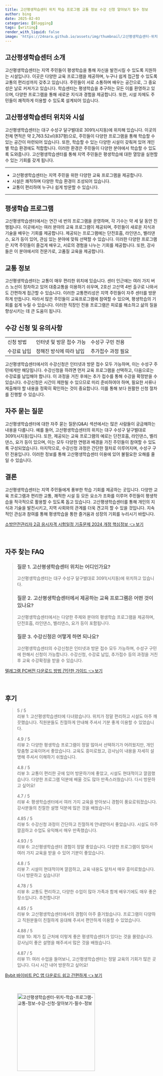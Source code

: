 ```yaml
---
title: 고산평생학습센터 위치 학습 프로그램 교통 정보 수강 신청 알아보기 필수 정보
author: bing
date: 2025-02-03
categories: [Blogging]
tags: [writing]
render_with_liquid: false
image: 'https://24nara.github.io/assets/img/thumbnail/고산평생학습센터-위치-학습-프로그램-교통-정보-수강-신청-알아보기-필수-정보.webp'
---
```



<h2 id='고산평생학습센터_소개'>고산평생학습센터 소개</h2>

<p>고산평생학습센터는 지역 주민들이 평생학습을 통해 자신을 발전시킬 수 있도록 지원하는 시설입니다. 이곳은 다양한 교육 프로그램을 제공하며, 누구나 쉽게 접근할 수 있도록 교통의 편리성까지 갖추고 있습니다. 주민들이 서로 소통하며 배우는 공간으로, 그 중요성은 날로 커져가고 있습니다. 학습센터는 평생학습을 추구하는 모든 이를 환영하고 있으며, 다양한 프로그램을 통해 새로운 지식과 경험을 제공합니다. 또한, 시설 자체도 주민들이 쾌적하게 이용할 수 있도록 설계되어 있습니다.</p>

<h2 id='고산평생학습센터_위치와_시설'>고산평생학습센터 위치와 시설</h2>

<p>고산평생학습센터는 대구 수성구 달구벌대로 3091(시지동)에 위치해 있습니다. 이곳의 전체 면적은 약 2,763.52㎡(837평)으로, 주민들이 다양한 프로그램을 통해 학습할 수 있는 공간이 마련되어 있습니다. 또한, 학습할 수 있는 다양한 시설이 갖춰져 있어 개인별 학습 환경에도 적합합니다. 이러한 환경은 주민들이 다양한 분야에서 학습할 수 있도록 도와줍니다. 고산평생학습센터를 통해 지역 주민들은 평생학습에 대한 열망을 실현할 수 있는 기회를 갖게 됩니다.</p>

<hr />

<ul>
    <li>고산평생학습센터는 지역 주민을 위한 다양한 교육 프로그램을 제공합니다.</li>
    <li>시설은 쾌적하며 다양한 학습 환경이 조성되어 있습니다.</li>
    <li>교통이 편리하여 누구나 쉽게 방문할 수 있습니다.</li>
</ul>

<hr />

<h2 id='평생학습_프로그램'>평생학습 프로그램</h2>

<p>고산평생학습센터에서는 연간 네 번의 프로그램을 운영하며, 각 기수는 약 세 달 동안 진행됩니다. 이곳에서는 여러 분야의 교육 프로그램이 제공되며, 주민들이 새로운 지식과 기술을 배우는 기회를 제공합니다. 제공되는 프로그램에는 단전호흡, 라인댄스, 벨리댄스, 요가 등이 있어, 관심 있는 분야에 맞춰 선택할 수 있습니다. 이러한 다양한 프로그램은 지역 주민들이 즐겁게 배우고, 서로의 경험을 나누는 기회를 제공합니다. 또한, 강사들은 이 분야에서의 전문가로, 고품질 교육을 제공합니다.</p>

<h2 id='교통정보'>교통 정보</h2>

<p>고산평생학습센터는 교통이 매우 편리한 위치에 있습니다. 센터 인근에는 여러 가지 버스 노선이 정차하고 있어 대중교통을 이용하기 쉬우며, 2호선 고산역 4번 출구로 나와서도 간편하게 접근할 수 있습니다. 이러한 교통편리성은 지역 주민들이 자주 센터를 방문하게 만듭니다. 따라서 많은 주민들이 교육프로그램에 참여할 수 있으며, 평생학습의 기회를 쉽게 누릴 수 있습니다. 이러한 직장인 전용 프로그램은 피로를 해소하고 삶의 질을 향상시키는 데 큰 도움이 됩니다.</p>

<h2 id='수강신청'>수강 신청 및 유의사항</h2>

<table>
    <tr>
        <td>신청 방법</td>
        <td>인터넷 및 방문 접수 가능</td>
        <td>수성구 구민 전용</td>
    </tr>
    <tr>
        <td>수강료 납입</td>
        <td>정해진 방식에 따라 납입</td>
        <td>추가접수 과정 필요</td>
    </tr>
</table>

<p>고산평생학습센터에서의 수강신청은 인터넷과 방문 접수 모두 가능하며, 이는 수성구 주민에게만 해당됩니다. 수강신청을 하려면 먼저 교육 프로그램을 선택하고, 다음으로는 수강료를 납입해야 합니다. 이 과정을 거친 후에는 추가 접수를 통해 수강을 확정받을 수 있습니다. 수강신청은 시간이 제한될 수 있으므로 미리 준비하여야 하며, 필요한 서류나 제출해야 할 내용을 정확히 확인하는 것이 중요합니다. 이를 통해 보다 원활한 신청 절차를 진행할 수 있습니다.</p>

<h2 id='자주_묻는_질문'>자주 묻는 질문</h2>

<p>고산평생학습센터에 대한 자주 묻는 질문(Q&A) 섹션에서는 많은 사람들이 궁금해하는 내용을 다룹니다. 예를 들어, 고산평생학습센터의 위치는 대구 수성구 달구벌대로 3091(시지동)입니다. 또한, 제공되는 교육 프로그램의 예로는 단전호흡, 라인댄스, 벨리댄스, 요가 등이 있으며, 이는 모두 다양한 연령과 배경을 가진 주민들이 참여할 수 있도록 구성되었습니다. 마지막으로, 수강신청 과정은 간단한 절차로 이루어지며, 수성구 구민 전용입니다. 이러한 정보를 통해 고산평생학습센터 이용에 있어 불필요한 오해를 줄일 수 있습니다.</p>

<h2 id='결론'>결론</h2>

<p>고산평생학습센터는 지역 주민들에게 풍부한 학습 기회를 제공하는 곳입니다. 다양한 교육 프로그램과 편리한 교통, 쾌적한 시설 등 모든 요소가 조화를 이루어 주민들이 평생학습을 적극적으로 활용할 수 있도록 돕고 있습니다. 고산평생학습센터를 통해 개인의 지식과 기술을 발전시키고, 지역 사회와의 관계를 더욱 견고히 할 수 있을 것입니다. 지속적인 관심과 참여를 통해 평생학습을 통한 즐거움과 성장의 기회를 누리시기 바랍니다.</p>


<p><a class="click-button" title="소방안전관리자 2급 응시자격 시험일정 기출문제 2024 개정 핵심정보" href="https://24nara.github.io/posts/%EC%86%8C%EB%B0%A9%EC%95%88%EC%A0%84%EA%B4%80%EB%A6%AC%EC%9E%90-2%EA%B8%89-%EC%9D%91%EC%8B%9C%EC%9E%90%EA%B2%A9-%EC%8B%9C%ED%97%98%EC%9D%BC%EC%A0%95-%EA%B8%B0%EC%B6%9C%EB%AC%B8%EC%A0%9C-2024-%EA%B0%9C%EC%A0%95-%ED%95%B5%EC%8B%AC%EC%A0%95%EB%B3%B4/" rel="dofollow">소방안전관리자 2급 응시자격 시험일정 기출문제 2024 개정 핵심정보 👈 보기</a></p><br>
<h2 id='자주_찾는_FAQ'>자주 찾는 FAQ</h2>
<div itemscope="" itemtype="https://schema.org/FAQPage"> 
<blockquote> 
<div itemscope="" itemprop="mainEntity" itemtype="https://schema.org/Question"> 
<h3 itemprop="name">질문 1. 고산평생학습센터 위치는 어디인가요?</h3> 
<div itemscope="" itemprop="acceptedAnswer" itemtype="https://schema.org/Answer"> 
<span itemprop="text"> 
<p>고산평생학습센터는 대구 수성구 달구벌대로 3091(시지동)에 위치하고 있습니다.</p> 
</span> 
</div> 
</div> 
<div itemscope="" itemprop="mainEntity" itemtype="https://schema.org/Question"> 
<h3 itemprop="name">질문 2. 고산평생학습센터에서 제공하는 교육 프로그램은 어떤 것이 있나요?</h3> 
<div itemscope="" itemprop="acceptedAnswer" itemtype="https://schema.org/Answer"> 
<span itemprop="text"> 
<p>고산평생학습센터에서는 다양한 주제와 분야의 평생학습 프로그램을 제공하며, 단전호흡, 라인댄스, 벨리댄스, 요가 등이 포함됩니다.</p> 
</span> 
</div> 
</div> 
<div itemscope="" itemprop="mainEntity" itemtype="https://schema.org/Question"> 
<h3 itemprop="name">질문 3. 수강신청은 어떻게 하면 되나요?</h3> 
<div itemscope="" itemprop="acceptedAnswer" itemtype="https://schema.org/Answer"> 
<span itemprop="text"> 
<p>고산평생학습센터의 수강신청은 인터넷과 방문 접수 모두 가능하며, 수성구 구민에 한해서 신청이 가능합니다. 수강신청, 수강료 납입, 추가접수 등의 과정을 거친 후 교육 수강확정을 받을 수 있습니다.</p> 
</span> 
</div> 
</div> 
</blockquote> 
</div>
<p><a class="click-button" title="텔레그램 PC버전 다운로드 방법 간단한 가이드" href="https://24nara.github.io/posts/%ED%85%94%EB%A0%88%EA%B7%B8%EB%9E%A8-PC%EB%B2%84%EC%A0%84-%EB%8B%A4%EC%9A%B4%EB%A1%9C%EB%93%9C-%EB%B0%A9%EB%B2%95-%EA%B0%84%EB%8B%A8%ED%95%9C-%EA%B0%80%EC%9D%B4%EB%93%9C/" rel="dofollow">텔레그램 PC버전 다운로드 방법 간단한 가이드 👈 보기</a></p><br>
<h2 id='후기'>후기</h2>
<div itemscope itemtype="https://schema.org/Product">
  <blockquote>
  <div itemprop="review" itemscope itemtype="https://schema.org/Review">
      <div itemprop="reviewRating" itemscope itemtype="https://schema.org/Rating"> <span itemprop="ratingValue">5</span> / <span itemprop="bestRating">5</span> </div>
      <span itemprop="reviewBody">리뷰 1: 고산평생학습센터에 다녀왔습니다. 위치가 정말 편리하고 시설도 아주 깨끗했습니다. 직원분들도 친절하게 안내해 주셔서 기분 좋게 이용할 수 있었습니다.</span>
  </div>
  <br>
  <div itemprop="review" itemscope itemtype="https://schema.org/Review">
      <div itemprop="reviewRating" itemscope itemtype="https://schema.org/Rating"> <span itemprop="ratingValue">4.9</span> / <span itemprop="bestRating">5</span> </div>
      <span itemprop="reviewBody">리뷰 2: 다양한 평생학습 프로그램이 정말 많아서 선택하기가 어려웠지만, 개인 맞춤형 교육이어서 좋았습니다. 교육도 흥미로웠고, 강사님이 내용을 자세히 설명해 주셔서 이해하기 쉬웠습니다.</span>
  </div>
  <br>
  <div itemprop="review" itemscope itemtype="https://schema.org/Review">
      <div itemprop="reviewRating" itemscope itemtype="https://schema.org/Rating"> <span itemprop="ratingValue">4.8</span> / <span itemprop="bestRating">5</span> </div>
      <span itemprop="reviewBody">리뷰 3: 교통이 편리한 곳에 있어 방문하기에 좋았고, 시설도 현대적이고 깔끔했습니다. 다양한 프로그램 덕분에 배울 것도 많아 만족스러웠습니다. 다시 방문하고 싶어요!</span>
  </div>
  <br>
  <div itemprop="review" itemscope itemtype="https://schema.org/Review">
      <div itemprop="reviewRating" itemscope itemtype="https://schema.org/Rating"> <span itemprop="ratingValue">4.7</span> / <span itemprop="bestRating">5</span> </div>
      <span itemprop="reviewBody">리뷰 4: 평생학습센터에서 여러 가지 교육을 받아보니 경험이 풍요로워졌습니다. 강사분들의 친절한 설명 덕분에 많은 것을 배웠습니다.</span>
  </div>
  <br>
  <div itemprop="review" itemscope itemtype="https://schema.org/Review">
      <div itemprop="reviewRating" itemscope itemtype="https://schema.org/Rating"> <span itemprop="ratingValue">4.85</span> / <span itemprop="bestRating">5</span> </div>
      <span itemprop="reviewBody">리뷰 5: 수강신청 과정이 간단하고 친절하게 안내받아서 좋았습니다. 시설도 아주 깔끔하고 수업도 유익해서 매우 만족했습니다.</span>
  </div>
  <br>
  <div itemprop="review" itemscope itemtype="https://schema.org/Review">
      <div itemprop="reviewRating" itemscope itemtype="https://schema.org/Rating"> <span itemprop="ratingValue">4.93</span> / <span itemprop="bestRating">5</span> </div>
      <span itemprop="reviewBody">리뷰 6: 고산평생학습센터 경험이 정말 좋았습니다. 다양한 프로그램이 많아서 여러 가지 교육을 받을 수 있어 기분이 좋았습니다.</span>
  </div>
  <br>
  <div itemprop="review" itemscope itemtype="https://schema.org/Review">
      <div itemprop="reviewRating" itemscope itemtype="https://schema.org/Rating"> <span itemprop="ratingValue">4.8</span> / <span itemprop="bestRating">5</span> </div>
      <span itemprop="reviewBody">리뷰 7: 시설이 현대적이며 깔끔하고, 교육 내용도 알차서 매우 흥미로웠습니다. 다시 방문하고 싶습니다!</span>
  </div>
  <br>
  <div itemprop="review" itemscope itemtype="https://schema.org/Review">
      <div itemprop="reviewRating" itemscope itemtype="https://schema.org/Rating"> <span itemprop="ratingValue">4.78</span> / <span itemprop="bestRating">5</span> </div>
      <span itemprop="reviewBody">리뷰 8: 교통도 편리하고, 다양한 수업이 많아 가족과 함께 배우기에도 매우 좋은 장소입니다. 추천합니다!</span>
  </div>
  <br>
  <div itemprop="review" itemscope itemtype="https://schema.org/Review">
      <div itemprop="reviewRating" itemscope itemtype="https://schema.org/Rating"> <span itemprop="ratingValue">4.85</span> / <span itemprop="bestRating">5</span> </div>
      <span itemprop="reviewBody">리뷰 9: 고산평생학습센터에서의 경험이 아주 즐거웠습니다. 프로그램이 다양하고 직원분들이 친절하게 응대해 주셔서 편안하게 이용할 수 있었습니다.</span>
  </div>
  <br>
  <div itemprop="review" itemscope itemtype="https://schema.org/Review">
      <div itemprop="reviewRating" itemscope itemtype="https://schema.org/Rating"> <span itemprop="ratingValue">4.88</span> / <span itemprop="bestRating">5</span> </div>
      <span itemprop="reviewBody">리뷰 10: 제가 집 근처에 이렇게 좋은 평생학습센터가 있다는 것을 몰랐습니다. 강사님이 좋은 설명을 해주셔서 많은 것을 배웠습니다.</span>
  </div>
  <br>
  <div itemprop="review" itemscope itemtype="https://schema.org/Review">
      <div itemprop="reviewRating" itemscope itemtype="https://schema.org/Rating"> <span itemprop="ratingValue">4.87</span> / <span itemprop="bestRating">5</span> </div>
      <span itemprop="reviewBody">리뷰 11: 여러 수업을 들어보니, 고산평생학습센터는 정말 교육의 기회가 많은 곳입니다. 다시 시간 내어 방문하고 싶어요!</span>
  </div>
  </blockquote>
</div>
<p><a class="click-button" title="Bybit 바이비트 PC 앱 다운로드 쉽고 간편하게" href="https://24nara.github.io/posts/Bybit-%EB%B0%94%EC%9D%B4%EB%B9%84%ED%8A%B8-PC-%EC%95%B1-%EB%8B%A4%EC%9A%B4%EB%A1%9C%EB%93%9C-%EC%89%BD%EA%B3%A0-%EA%B0%84%ED%8E%B8%ED%95%98%EA%B2%8C/" rel="dofollow">Bybit 바이비트 PC 앱 다운로드 쉽고 간편하게 👈 보기</a></p><br>
<figure class="image"><img src="https://24nara.github.io/assets/img/thumbnail/고산평생학습센터-위치-학습-프로그램-교통-정보-수강-신청-알아보기-필수-정보.webp" alt="고산평생학습센터-위치-학습-프로그램-교통-정보-수강-신청-알아보기-필수-정보" width="256" height="256"></figure>